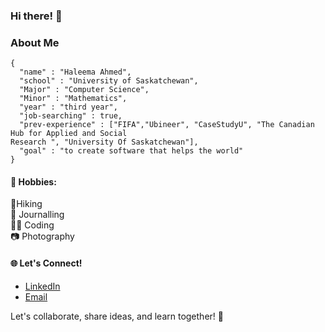 ### Hi there! 👋

### About Me 
```
{
  "name" : "Haleema Ahmed",
  "school" : "University of Saskatchewan",
  "Major" : "Computer Science",
  "Minor" : "Mathematics",
  "year" : "third year",
  "job-searching" : true,
  "prev-experience" : ["FIFA","Ubineer", "CaseStudyU", "The Canadian Hub for Applied and Social
Research ", "University Of Saskatchewan"],
  "goal" : "to create software that helps the world"
}
```



#### 💫 Hobbies:
🌿Hiking </br>
🌺 Journalling </br>
👩‍💻 Coding  </br>
📷 Photography</br>


#### 🌐 Let's Connect!
- [LinkedIn](https://www.linkedin.com/in/haleema-ahmed-h22/)
- [Email](mailto:hhnimra@gmail.com)
  
Let's collaborate, share ideas, and learn together! 🚀
